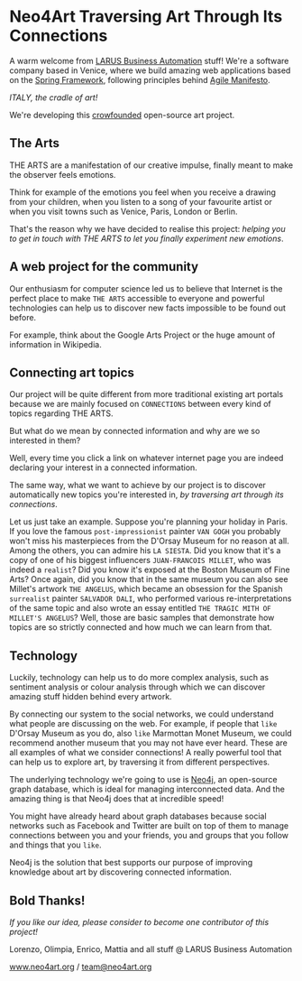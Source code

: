 # Neo4Art Traversing Art Through Its Connections

A warm welcome from [LARUS Business Automation](http://www.larus-ba.it) stuff!
We're a software company based in Venice, where we build amazing web applications based on the [Spring Framework](http://spring.io),
following principles behind [Agile Manifesto](http://www.agilemanifesto.org).

*ITALY, the cradle of art!*


We're developing this [crowfounded](https://www.indiegogo.com/projects/neo4art-traversing-art-through-its-connections) open-source art project.

## The Arts

THE ARTS are a manifestation of our creative impulse, finally meant to make the observer feels emotions.

Think for example of the emotions you feel when you receive a drawing from your children, when you listen to a song of your favourite artist or when you visit towns such as Venice, Paris, London or Berlin.

That's the reason why we have decided to realise this project: *helping you to get in touch with THE ARTS to let you finally experiment new emotions*. 

## A web project for the community

Our enthusiasm for computer science led us to believe that Internet is the perfect place to make `THE ARTS` accessible to everyone and powerful technologies can help us to discover new facts impossible to be found out before.

For example, think about the Google Arts Project or the huge amount of information in Wikipedia. 

## Connecting art topics

Our project will be quite different from more traditional existing art portals because we are mainly focused on `CONNECTIONS` between every kind of topics regarding THE ARTS.

But what do we mean by connected information and why are we so interested in them?

Well, every time you click a link on whatever internet page you are indeed declaring your interest in a connected information.

The same way, what we want to achieve by our project is to discover automatically new topics you're interested in, *by traversing art through its connections*. 

Let us just take an example. Suppose you're planning your holiday in Paris.
If you love the famous `post-impressionist` painter `VAN GOGH` you probably won't miss his masterpieces from the D'Orsay Museum for no reason at all.
Among the others, you can admire his `LA SIESTA`.
Did you know that it's a copy of one of his biggest influencers `JUAN-FRANCOIS MILLET`, who was indeed a `realist`?
Did you know it's exposed at the Boston Museum of Fine Arts?
Once again, did you know that in the same museum you can also see Millet's artwork `THE ANGELUS`, which became an obsession for the Spanish `surrealist` painter `SALVADOR DALI`,
who performed various re-interpretations of the same topic and also wrote an essay entitled `THE TRAGIC MITH OF MILLET'S ANGELUS`? 
Well, those are basic samples that demonstrate how topics are so strictly connected and how much we can learn from that.

## Technology

Luckily, technology can help us to do more complex analysis, such as sentiment analysis or colour analysis through which we can discover amazing stuff hidden behind every artwork. 

By connecting our system to the social networks, we could understand what people are discussing on the web.
For example, if people that `like` D'Orsay Museum as you do, also `like` Marmottan Monet Museum, we could recommend another museum that you may not have ever heard. 
These are all examples of what we consider connections! A really powerful tool that can help us to explore art, by traversing it from different perspectives.

The underlying technology we're going to use is [Neo4j](http://www.neo4j.org), an open-source graph database,
which is ideal for managing interconnected data. And the amazing thing is that Neo4j does that at incredible speed!

You might have already heard about graph databases because social networks such as Facebook and Twitter are built on top of them to manage connections between you and your friends,
you and groups that you follow and things that you `like`.

Neo4j is the solution that best supports our purpose of improving knowledge about art by discovering connected information.


## Bold Thanks!

_If you like our idea, please consider to become one contributor of this project!_


Lorenzo, Olimpia, Enrico, Mattia and all stuff @ LARUS Business Automation

www.neo4art.org / team@neo4art.org